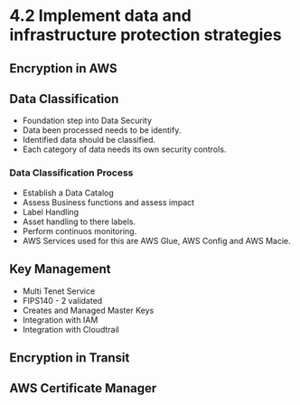 # 4.2 Implement data and infrastructure protection strategies

## Encryption in AWS
## Data Classification
- Foundation step into Data Security
- Data been processed needs to be identify.
- Identified data should be classified.
- Each category of data needs its own security controls.

### Data Classification Process
- Establish a Data Catalog
- Assess Business functions and assess impact
- Label Handling
- Asset handling to there labels.
- Perform continuos monitoring.
- AWS Services used for this are AWS Glue, AWS Config and AWS Macie.

## Key Management
- Multi Tenet Service
- FIPS140 - 2 validated
- Creates and Managed Master Keys
- Integration with IAM
- Integration with Cloudtrail

## Encryption in Transit
## AWS Certificate Manager